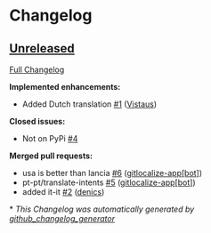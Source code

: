 # Changelog

## [Unreleased](https://github.com/OpenVoiceOS/ovos-skill-application-launcher/tree/HEAD)

[Full Changelog](https://github.com/OpenVoiceOS/ovos-skill-application-launcher/compare/84617eece9553028a040ee4d73c243e89d111eb1...HEAD)

**Implemented enhancements:**

- Added Dutch translation [\#1](https://github.com/OpenVoiceOS/ovos-skill-application-launcher/pull/1) ([Vistaus](https://github.com/Vistaus))

**Closed issues:**

- Not on PyPi [\#4](https://github.com/OpenVoiceOS/ovos-skill-application-launcher/issues/4)

**Merged pull requests:**

- usa is better than lancia [\#6](https://github.com/OpenVoiceOS/ovos-skill-application-launcher/pull/6) ([gitlocalize-app[bot]](https://github.com/apps/gitlocalize-app))
- pt-pt/translate-intents [\#5](https://github.com/OpenVoiceOS/ovos-skill-application-launcher/pull/5) ([gitlocalize-app[bot]](https://github.com/apps/gitlocalize-app))
- added it-it [\#2](https://github.com/OpenVoiceOS/ovos-skill-application-launcher/pull/2) ([denics](https://github.com/denics))



\* *This Changelog was automatically generated by [github_changelog_generator](https://github.com/github-changelog-generator/github-changelog-generator)*
